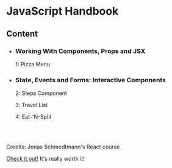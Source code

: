 <h1>JavaScript Handbook</h1>
<h2>Content</h2>
<ul>
    <li>
        <h3>Working With Components, Props and JSX</h3>
        <p>1: Pizza Menu</p>
    </li>
    <li>
        <h3>State, Events and Forms: Interactive Components</h3>
        <p>2: Steps Component</p>
        <p>3: Travel List</p>
        <p>4: Eat-'N-Split</p>
    </li>
</ul>
<br>
<br>
<p>Credits: Jonas Schmedtmann's React course</p>

[Check it out!](https://www.udemy.com/course/the-ultimate-react-course/) It's really worth it!
